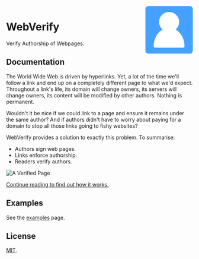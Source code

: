 <img src="web-extension/icons/icon.svg" width="128" align='right' alt='' />

# WebVerify

Verify Authorship of Webpages.

## Documentation

The World Wide Web is driven by hyperlinks. Yet, a lot of the time we'll follow
a link and end up on a completely different page to what we'd expect. Throughout
a link's life, its domain will change owners, its servers will change owners,
its content will be modified by other authors. Nothing is permanent.

Wouldn't it be nice if we could link to a page and ensure it remains under the
same author? And if authors didn't have to worry about paying for a domain to
stop all those links going to fishy websites?

WebVerify provides a solution to exactly this problem. To summarise:

- Authors sign web pages.
- Links enforce authorship.
- Readers verify authors.

![A Verified Page](https://www-static.jahed.dev/2020/2020-11-12-wv-preview.png)

[Continue reading to find out how it works.](https://webverify.jahed.dev)

## Examples

See the [examples](./examples/index.html) page.

## License

[MIT](LICENSE).
